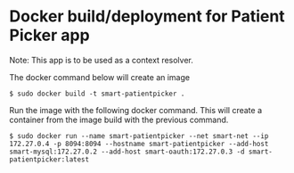 # Docker build/deployment for Patient Picker app
  Note: This app is to be used as a context resolver. 

The docker command below will create an image

`$ sudo docker build -t smart-patientpicker .`

Run the image with the following docker command. This will create a container from the image build with the previous command.

`$ sudo docker run --name smart-patientpicker --net smart-net --ip 172.27.0.4 -p 8094:8094 --hostname smart-patientpicker --add-host smart-mysql:172.27.0.2 --add-host smart-oauth:172.27.0.3 -d smart-patientpicker:latest`
